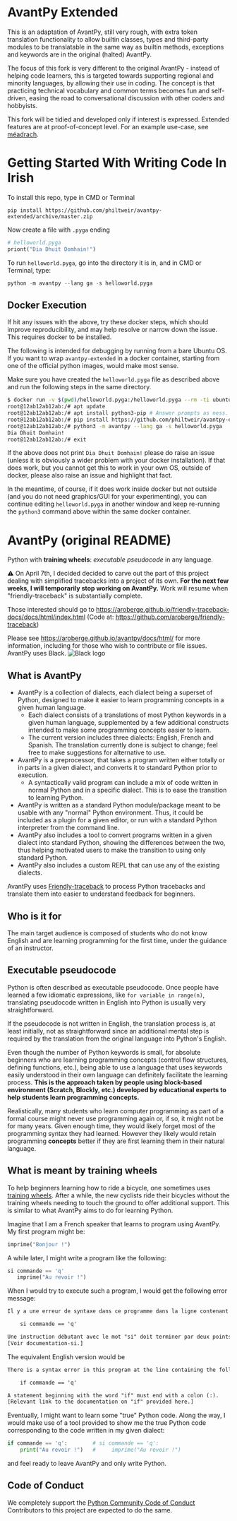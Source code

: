 # AvantPy Extended

This is an adaptation of AvantPy, still very rough, with extra token translation functionality to allow builtin classes, types and third-party modules to be translatable in the same way as builtin methods, exceptions and keywords are in the original (halted) AvantPy.

The focus of this fork is very different to the original AvantPy - instead of helping code learners, this is targeted towards supporting regional and minority languages, by allowing their use in coding. The concept is that practicing technical vocabulary and common terms becomes fun and self-driven, easing the road to conversational discussion with other coders and hobbyists.

This fork will be tidied and developed only if interest is expressed. Extended features are at proof-of-concept level. For an example use-case, see [méadrach](https://github.com/philtweir/gaeilge-meadrach).

# Getting Started With Writing Code In Irish

To install this repo, type in CMD or Terminal
```
pip install https://github.com/philtweir/avantpy-extended/archive/master.zip
```
Now create a file with `.pyga` ending
```py
# helloworld.pyga
priont("Dia Dhuit Domhain!")
```
To run `helloworld.pyga`, go into the directory it is in, and in CMD or Terminal, type:
```py
python -m avantpy --lang ga -s helloworld.pyga
```

## Docker Execution

If hit any issues with the above, try these docker steps, which should improve reproducibility,
and may help resolve or narrow down the issue. This requires docker to be installed.

The following is intended for debugging by running from a bare Ubuntu OS. If you want to wrap
`avantpy-extended` in a docker container, starting from one of the official python images, would
make most sense.

Make sure you have created the `helloworld.pyga` file as described above and run the following
steps in the same directory.

```sh
$ docker run -v $(pwd)/helloworld.pyga:/helloworld.pyga --rm -ti ubuntu:21.04
root@12ab12ab12ab:/# apt update
root@12ab12ab12ab:/# apt install python3-pip # Answer prompts as ness.
root@12ab12ab12ab:/# pip install https://github.com/philtweir/avantpy-extended/archive/master.zip
root@12ab12ab12ab:/# python3 -m avantpy --lang ga -s helloworld.pyga
Dia Dhuit Domhain!
root@12ab12ab12ab:/# exit
```

If the above does not print `Dia Dhuit Domhain!` please do raise an issue (unless it is obviously a wider
problem with your docker installation). If that does work, but you cannot get this to work in
your own OS, outside of docker, please also raise an issue and highlight that fact.

In the meantime, of course, if it does work inside docker but not outside (and you do not need
graphics/GUI for your experimenting), you can continue editing `helloworld.pyga` in another window
and keep re-running the `python3` command above within the same docker container.

# AvantPy (original README)

Python with **training wheels**: _executable pseudocode_ in any language.

:warning: On April 7th, I decided decided to carve out the part of this project dealing with
simplified tracebacks into a project of its own. **For the next few weeks, I will temporarily
stop working on AvantPy.** Work will resume when "friendly-traceback" is substantially complete.

Those interested should go to https://aroberge.github.io/friendly-traceback-docs/docs/html/index.html  (Code at: https://github.com/aroberge/friendly-traceback)

Please see https://aroberge.github.io/avantpy/docs/html/ for more information, including for those
who wish to contribute or file issues.
AvantPy uses Black.
![Black logo](https://img.shields.io/badge/code%20style-black-000000.svg)

## What is AvantPy

- AvantPy is a collection of dialects, each dialect being a superset of Python, designed to make it easier to learn programming concepts in a given human language.
  - Each dialect consists of a translations of most Python keywords in a given human language, supplemented by a few additional constructs intended to make some programming concepts easier to learn.
  - The current version includes three dialects: English, French and Spanish.
  The translation currently done is subject to change; feel free to make suggestions for alternative to use.
- AvantPy is a preprocessor, that takes a program written either totally or
in parts in a given dialect, and converts it to standard Python prior to execution.
  - A syntactically valid program can include a mix of code written in normal Python and in a specific dialect. This is to ease the transition to learning Python.
- AvantPy is written as a standard Python module/package meant to be usable with any "normal" Python environment. Thus, it could be included as a plugin for a given
editor, or run with a standard Python interpreter from the command line.
- AvantPy also includes a tool to convert programs written in a given dialect into standard Python, showing the differences between the two, thus helping motivated users to make the transition to using only standard Python.
- AvantPy also includes a custom REPL that can use any of the existing dialects.

AvantPy uses [Friendly-traceback](https://aroberge.github.io/friendly-traceback-docs/docs/html/) to process Python tracebacks and translate them into easier to understand feedback for beginners.

## Who is it for

The main target audience is composed of students who do not know English and are learning programming for the first time, under the guidance of an
instructor.

## Executable pseudocode

Python is often described as executable pseudocode. Once people have learned a few idiomatic expressions, like `for variable in range(n)`, translating pseudocode written in English into Python is usually very straightforward.

If the pseudocode is not written in English, the translation process is, at least initially, not as straightforward since an additional mental step is required by the translation from the original language into Python's English.

Even though the number of Python keywords is small, for absolute beginners who are learning programming concepts (control flow structures, defining functions, etc.), being able to use a language that uses keywords easily understood in their own language can definitely facilitate the learning process.
**This is the approach taken by people using block-based environment
(Scratch, Blockly, etc.) developed by educational experts
to help students learn programming concepts.**

Realistically, many students who learn computer programming as part of a formal course might never use programming again or, if so, it might not be for many years. Given enough time, they would likely forget most of the programming syntax they had learned.
However they likely would retain programming **concepts** better if they are first learning them in their natural language.

## What is meant by training wheels

To help beginners learning how to ride a bicycle, one sometimes uses [training wheels](https://en.wikipedia.org/wiki/Training_wheels). After a while, the new cyclists ride
their bicycles without the training wheels needing to touch the ground to offer
additional support. This is similar to what AvantPy aims to do for learning Python.

Imagine that I am a French speaker that learns to program using AvantPy.
My first program might be:

```py
imprime("Bonjour !")
```

A while later, I might write a program like the following:

```py
si commande == 'q'
   imprime("Au revoir !")
```

When I would try to execute such a program, I would get the following error message:

```txt
Il y a une erreur de syntaxe dans ce programme dans la ligne contenant le code suivant:

    si commande == 'q'

Une instruction débutant avec le mot "si" doit terminer par deux points (:).
[Voir documentation-si.]
```

The equivalent English version would be

```txt
There is a syntax error in this program at the line containing the following code:

    if commande == 'q'

A statement beginning with the word "if" must end with a colon (:).
[Relevant link to the documentation on "if" provided here.]
```

Eventually, I might want to learn some "true" Python code.
Along the way, I would make use of a tool provided to show me the
true Python code corresponding to the code written in my given dialect:

```py
if commande == 'q':        # si commande == 'q':
    print("Au revoir !")   #     imprime("Au revoir !")
```

and feel ready to leave AvantPy and only write Python.


## Code of Conduct

We completely support the [Python Community Code of Conduct](https://www.python.org/psf/codeofconduct/)
Contributors to this project are expected to do the same.
